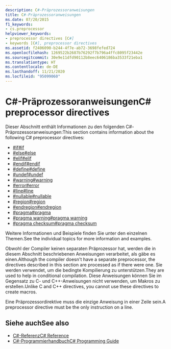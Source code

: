 ```yaml
---
description: C#-Präprozessoranweisungen
title: C#-Präprozessoranweisungen
ms.date: 07/20/2015
f1_keywords:
- cs.preprocessor
helpviewer_keywords:
- preprocessor directives [C#]
- keywords [C#], preprocessor directives
ms.assetid: f2406090-b244-4f7e-ab72-3698fefed724
ms.openlocfilehash: 1269522b2687b76292f7b796a4ffc8095f23442e
ms.sourcegitcommit: 30e9e11dfd90112b8eec6406186ba3533f21eba1
ms.translationtype: HT
ms.contentlocale: de-DE
ms.lasthandoff: 11/21/2020
ms.locfileid: "95099060"
---
```

# <a name="c-preprocessor-directives"></a><span data-ttu-id="96cee-103">C#-Präprozessoranweisungen</span><span class="sxs-lookup"><span data-stu-id="96cee-103">C# preprocessor directives</span></span>

<span data-ttu-id="96cee-104">Dieser Abschnitt enthält Informationen zu den folgenden C#-Präprozessoranweisungen:</span><span class="sxs-lookup"><span data-stu-id="96cee-104">This section contains information about the following C# preprocessor directives:</span></span>

- [<span data-ttu-id="96cee-105">#if</span><span class="sxs-lookup"><span data-stu-id="96cee-105">#if</span></span>](./preprocessor-if.md)
- [<span data-ttu-id="96cee-106">#else</span><span class="sxs-lookup"><span data-stu-id="96cee-106">#else</span></span>](./preprocessor-else.md)
- [<span data-ttu-id="96cee-107">#elif</span><span class="sxs-lookup"><span data-stu-id="96cee-107">#elif</span></span>](./preprocessor-elif.md)
- [<span data-ttu-id="96cee-108">#endif</span><span class="sxs-lookup"><span data-stu-id="96cee-108">#endif</span></span>](./preprocessor-endif.md)
- [<span data-ttu-id="96cee-109">#define</span><span class="sxs-lookup"><span data-stu-id="96cee-109">#define</span></span>](./preprocessor-define.md)
- [<span data-ttu-id="96cee-110">#undef</span><span class="sxs-lookup"><span data-stu-id="96cee-110">#undef</span></span>](./preprocessor-undef.md)
- [<span data-ttu-id="96cee-111">#warning</span><span class="sxs-lookup"><span data-stu-id="96cee-111">#warning</span></span>](./preprocessor-warning.md)
- [<span data-ttu-id="96cee-112">#error</span><span class="sxs-lookup"><span data-stu-id="96cee-112">#error</span></span>](./preprocessor-error.md)
- [<span data-ttu-id="96cee-113">#line</span><span class="sxs-lookup"><span data-stu-id="96cee-113">#line</span></span>](./preprocessor-line.md)
- [<span data-ttu-id="96cee-114">#nullable</span><span class="sxs-lookup"><span data-stu-id="96cee-114">#nullable</span></span>](./preprocessor-nullable.md)
- [<span data-ttu-id="96cee-115">#region</span><span class="sxs-lookup"><span data-stu-id="96cee-115">#region</span></span>](./preprocessor-region.md)
- [<span data-ttu-id="96cee-116">#endregion</span><span class="sxs-lookup"><span data-stu-id="96cee-116">#endregion</span></span>](./preprocessor-endregion.md)
- [<span data-ttu-id="96cee-117">#pragma</span><span class="sxs-lookup"><span data-stu-id="96cee-117">#pragma</span></span>](./preprocessor-pragma.md)
- [<span data-ttu-id="96cee-118">#pragma warning</span><span class="sxs-lookup"><span data-stu-id="96cee-118">#pragma warning</span></span>](./preprocessor-pragma-warning.md)
- [<span data-ttu-id="96cee-119">#pragma checksum</span><span class="sxs-lookup"><span data-stu-id="96cee-119">#pragma checksum</span></span>](./preprocessor-pragma-checksum.md)

<span data-ttu-id="96cee-120">Weitere Informationen und Beispiele finden Sie unter den einzelnen Themen.</span><span class="sxs-lookup"><span data-stu-id="96cee-120">See the individual topics for more information and examples.</span></span>

<span data-ttu-id="96cee-121">Obwohl der Compiler keinen separaten Präprozessor hat, werden die in diesem Abschnitt beschriebenen Anweisungen verarbeitet, als gäbe es einen.</span><span class="sxs-lookup"><span data-stu-id="96cee-121">Although the compiler doesn't have a separate preprocessor, the directives described in this section are processed as if there were one.</span></span> <span data-ttu-id="96cee-122">Sie werden verwendet, um die bedingte Kompilierung zu unterstützen.</span><span class="sxs-lookup"><span data-stu-id="96cee-122">They are used to help in conditional compilation.</span></span> <span data-ttu-id="96cee-123">Diese Anweisungen können Sie im Gegensatz zu C- und C++-Anweisungen nicht verwenden, um Makros zu erstellen.</span><span class="sxs-lookup"><span data-stu-id="96cee-123">Unlike C and C++ directives, you cannot use these directives to create macros.</span></span>

<span data-ttu-id="96cee-124">Eine Präprozessordirektive muss die einzige Anweisung in einer Zeile sein.</span><span class="sxs-lookup"><span data-stu-id="96cee-124">A preprocessor directive must be the only instruction on a line.</span></span>

## <a name="see-also"></a><span data-ttu-id="96cee-125">Siehe auch</span><span class="sxs-lookup"><span data-stu-id="96cee-125">See also</span></span>

- [<span data-ttu-id="96cee-126">C#-Referenz</span><span class="sxs-lookup"><span data-stu-id="96cee-126">C# Reference</span></span>](../index.md)
- [<span data-ttu-id="96cee-127">C#-Programmierhandbuch</span><span class="sxs-lookup"><span data-stu-id="96cee-127">C# Programming Guide</span></span>](../../programming-guide/index.md)

